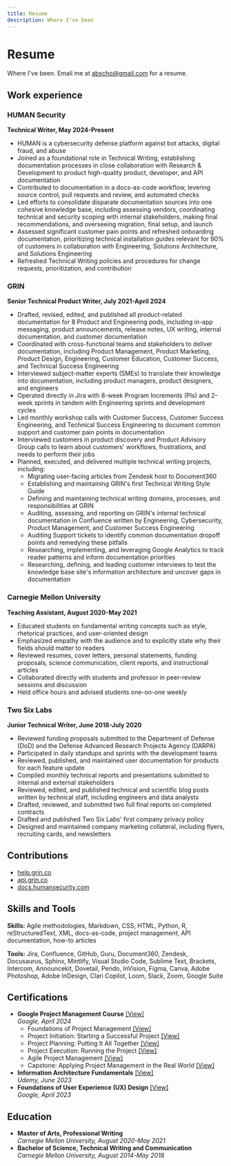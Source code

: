 ```yaml
---
title: Resume
description: Where I've been
---
```


# Resume
Where I've been. Email me at [abscho@gmail.com](mailto:abscho@gmail.com) for a resume.

## Work experience

### HUMAN Security

**Technical Writer, May 2024-Present**
* HUMAN is a cybersecurity defense platform against bot attacks, digital fraud, and abuse
* Joined as a foundational role in Technical Writing, establishing documentation processes in close collaboration with Research & Development to product high-quality product, developer, and API documentation
* Contributed to documentation in a docs-as-code workflow, levering source control, pull requests and review, and automated checks
* Led efforts to consolidate disparate documentation sources into one cohesive knowledge base, including assessing vendors, coordinating technical and security scoping with internal stakeholders, making final recommendations, and overseeing migration, final setup, and launch
* Assessed significant customer pain points and refreshed onboarding documentation, prioritizing technical installation guides relevant for 90% of customers in collaboration with Engineering, Solutions Architecture, and Solutions Engineering
* Refreshed Technical Writing policies and procedures for change requests, prioritization, and contribution

### GRIN

**Senior Technical Product Writer, July 2021-April 2024**

* Drafted, revised, edited, and published all product-related documentation for 8 Product and Engineering pods, including in-app messaging, product announcements, release notes, UX writing, internal documentation, and customer documentation
* Coordinated with cross-functional teams and stakeholders to deliver documentation, including Product Management, Product Marketing, Product Design, Engineering, Customer Education, Customer Success, and Technical Success Engineering
* Interviewed subject-matter experts (SMEs) to translate their knowledge into documentation, including product managers, product designers, and engineers
* Operated directly in Jira with 8-week Program Increments (PIs) and 2-week sprints in tandem with Engineering sprints and development cycles
* Led monthly workshop calls with Customer Success, Customer Success Engineering, and Technical Success Engineering to document common support and customer pain points in documentation 
* Interviewed customers in product discovery and Product Advisory Group calls to learn about customers&#39; workflows, frustrations, and needs to perform their jobs
* Planned, executed, and delivered multiple technical writing projects, including: 
    * Migrating user-facing articles from Zendesk host to Document360
    * Establishing and maintaining GRIN&#39;s first Technical Writing Style Guide 
    * Defining and maintaining technical writing domains, processes, and responsibilities at GRIN 
    * Auditing, assessing, and reporting on GRIN&#39;s internal technical documentation in Confluence written by Engineering, Cybersecurity, Product Management, and Customer Success Engineering
    * Auditing Support tickets to identify common documentation dropoff points and remedying these pitfalls 
    * Researching, implementing, and leveraging Google Analytics to track reader patterns and inform documentation priorities
    * Researching, defining, and leading customer interviews to test the knowledge base site&#39;s information architecture and uncover gaps in documentation

### Carnegie Mellon University

**Teaching Assistant, August 2020-May 2021**
* Educated students on fundamental writing concepts such as style, rhetorical practices, and user-oriented design
* Emphasized empathy with the audience and to explicitly state why their fields should matter to readers 
* Reviewed resumes, cover letters, personal statements, funding proposals, science communication, client reports, and instructional articles 
* Collaborated directly with students and professor in peer-review sessions and discussion 
* Held office hours and advised students one-on-one weekly

### Two Six Labs

**Junior Technical Writer, June 2018-July 2020**
* Reviewed funding proposals submitted to the Department of Defense (DoD) and the Defense Advanced Research Projects Agency (DARPA)
* Participated in daily standups and sprints with the development teams
* Reviewed, published, and maintained user documentation for products for each feature update
* Compiled monthly technical reports and presentations submitted to internal and external stakeholders
* Reviewed, edited, and published technical and scientific blog posts written by technical staff, including engineers and data analysts
* Drafted, reviewed, and submitted two full final reports on completed contracts
* Drafted and published Two Six Labs' first company privacy policy
* Designed and maintained company marketing collateral, including flyers, recruiting cards, and newsletters

## Contributions

* [help.grin.co](https://help.grin.co/)
* [api.grin.co](https://api.grin.co/docs/v2/)
* [docs.humansecurity.com](https://docs.humansecurity.com/)

## Skills and Tools

**Skills:** Agile methodologies, Markdown, CSS, HTML, Python, R, reStructuredText, XML, docs-as-code, project management, API documentation, how-to articles

**Tools:** 	Jira, Confluence, GitHub, Guru, Document360, Zendesk, Docusaurus, Sphinx, Mintlify, Visual Studio Code, Sublime Text, Brackets, Intercom, Announcekit, Dovetail, Pendo, InVision, Figma, Canva, Adobe Photoshop, Adobe InDesign, Clari Copilot, Loom, Slack, Zoom, Google Suite

## Certifications

* **Google Project Management Course** [[View]](https://www.coursera.org/account/accomplishments/specialization/SBEFS5Y86WLW) <br />*Google, April 2024*
    * Foundations of Project Management [[View]](https://www.coursera.org/account/accomplishments/certificate/87KBKX86TB63)
    * Project Initiation: Starting a Successful Project [[View]](https://www.coursera.org/account/accomplishments/certificate/3THBSREWUNQV)
    * Project Planning: Putting It All Together [[View]](https://www.coursera.org/account/accomplishments/certificate/A868NEQXN5W4)
    * Project Execution: Running the Project [[View]](https://www.coursera.org/account/accomplishments/certificate/QU3EXFBKSK3A)
    * Agile Project Management [[View]](https://www.coursera.org/account/accomplishments/certificate/NWBXKDUYTFZM)
    * Capstone: Applying Project Management in the Real World [[View]](https://www.coursera.org/account/accomplishments/certificate/5GKBYAKSJML6)
* **Information Architecture Fundamentals** [[View]](https://ude.my/UC-7bf59485-582b-4d1c-8aeb-945d3f485214) <br />*Udemy, June 2023*
* **Foundations of User Experience (UX) Design** [[View]](https://www.coursera.org/account/accomplishments/verify/6V67NBM27VF9) <br />*Google, April 2023*

## Education

* **Master of Arts, Professional Writing** <br />*Carnegie Mellon University, August 2020-May 2021* 
* **Bachelor of Science, Technical Writing and Communication** <br />*Carnegie Mellon University, August 2014-May 2018* 
